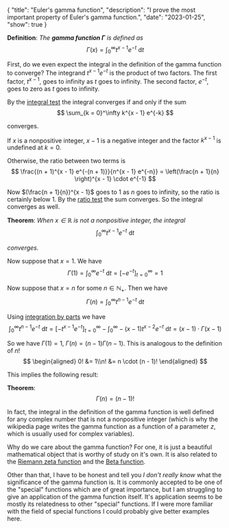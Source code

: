 {
    "title": "Euler's gamma function",
    "description": "I prove the most important property of Euler's gamma function.",
    "date": "2023-01-25",
    "show": true
}


**Definition**: *The **gamma function $\Gamma$** is defined as*
$$ \Gamma(x) = \int_0^\infty t^{x - 1} e^{-t}\ \text{d}t $$

First, do we even expect the integral in the definition of the gamma function to converge? The integrand $t^{x - 1} e^{-t}$ is the product of two factors. The first factor, $t^{x - 1}$, goes to infinity as $t$ goes to infinity. The second factor, $e^{-t}$, goes to zero as $t$ goes to infinity.

By the [integral test](https://en.wikipedia.org/wiki/Integral_test_for_convergence) the integral converges if and only if the sum
$$ \sum_{k = 0}^\infty k^{x - 1} e^{-k} $$

converges.

If $x$ is a nonpositive integer, $x - 1$ is a negative integer and the factor $k^{x - 1}$ is undefined at $k = 0$.

Otherwise, the ratio between two terms is
$$ \frac{(n + 1)^{x - 1} e^{-(n + 1)}}{n^{x - 1} e^{-n}} = \left(\frac{n + 1}{n} \right)^{x - 1} \cdot e^{-1} $$

Now $(\frac{n + 1}{n})^{x - 1}$ goes to $1$ as $n$ goes to infinity, so the ratio is certainly below $1$. By the [ratio test](https://en.wikipedia.org/wiki/Ratio_test) the sum converges. So the integral converges as well.

**Theorem**: *When $x \in \mathbb{R}$ is not a nonpositive integer, the integral*
$$ \int_0^\infty t^{x - 1} e^{-t}\ \text{d}t $$

*converges.*

Now suppose that $x = 1$. We have
$$ \Gamma(1) = \int_0^\infty e^{-t}\ \text{d}t = [-e^{-t}]_{t = 0}^\infty = 1 $$

Now suppose that $x = n$ for some $n \in \mathbb{N}_+$. Then we have
$$ \Gamma(n) = \int_0^\infty t^{n - 1} e^{-t}\ \text{d}t $$

Using [integration by parts](https://en.wikipedia.org/wiki/Integration_by_parts) we have
$$ \int_0^\infty t^{n - 1} e^{-t}\ \text{d}t = [-t^{x - 1} e^{-t}]_{t = 0}^\infty - \int_0^\infty -(x - 1) t^{x - 2}e^{-t} \ \text{d}t = (x - 1) \cdot \Gamma(x - 1) $$

So we have $\Gamma(1) = 1$, $\Gamma(n) = (n - 1) \Gamma(n - 1)$. This is analogous to the definition of $n!$
$$ \begin{aligned} 0! &= 1\\n! &= n \cdot (n - 1)! \end{aligned} $$

This implies the following result:

**Theorem**:
$$ \Gamma(n) = (n - 1)! $$

In fact, the integral in the definition of the gamma function is well defined for any complex number that is not a nonpositive integer (which is why the wikipedia page writes the gamma function as a function of a parameter $z$, which is usually used for complex variables).

Why do we care about the gamma function? For one, it is just a beautiful mathematical object that is worthy of study on it's own. It is also related to the [Riemann zeta function](https://en.wikipedia.org/wiki/Riemann_zeta_function) and the [Beta function](https://en.wikipedia.org/wiki/Beta_function).

Other than that, I have to be honest and tell you *I don't really know* what the significance of the gamma function is. It is commonly accepted to be one of the "special" functions which are of great importance, but I am struggling to give an application of the gamma function itself. It's application seems to be mostly its relatedness to other "special" functions. If I were more familiar with the field of special functions I could probably give better examples here.
